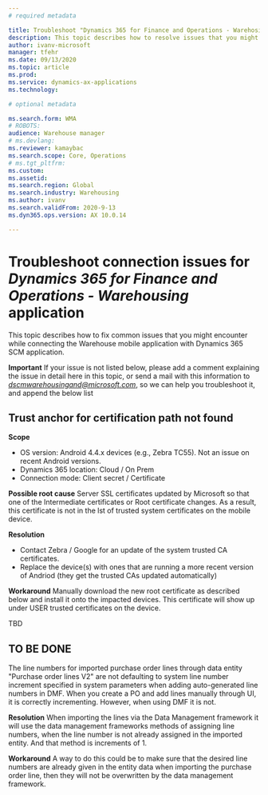 ```yaml
---
# required metadata

title: Troubleshoot "Dynamics 365 for Finance and Operations - Warehosing" mobile app connection issues
description: This topic describes how to resolve issues that you might encounter while trying to configure the warehouse mobile app connection to Dynamics.
author: ivanv-microsoft
manager: tfehr
ms.date: 09/13/2020
ms.topic: article
ms.prod: 
ms.service: dynamics-ax-applications
ms.technology: 

# optional metadata

ms.search.form: WMA
# ROBOTS: 
audience: Warehouse manager
# ms.devlang: 
ms.reviewer: kamaybac
ms.search.scope: Core, Operations
# ms.tgt_pltfrm: 
ms.custom: 
ms.assetid: 
ms.search.region: Global
ms.search.industry: Warehousing
ms.author: ivanv
ms.search.validFrom: 2020-9-13
ms.dyn365.ops.version: AX 10.0.14

---
```

# Troubleshoot connection issues for *Dynamics 365 for Finance and Operations - Warehousing* application

This topic describes how to fix common issues that you might encounter while connecting the Warehouse mobile application with Dynamics 365 SCM application.

**Important**
If your issue is not listed below, please add a comment explaining the issue in detail here in this topic, or send a mail with this information to *dscmwarehousingand@microsoft.com*, so we can help you troubleshoot it, and append the below list

## Trust anchor for certification path not found

**Scope**
- OS version: Android 4.4.x devices (e.g., Zebra TC55). Not an issue on recent Android versions.
- Dynamics 365 location: Cloud / On Prem
- Connection mode: Client secret / Certificate

**Possible root cause**
Server SSL certificates updated by Microsoft so that one of the Intermediate certificates or Root certificate changes.
As a result, this certificate is not in the lst of trusted system certificates on the mobile device.

**Resolution**
- Contact Zebra / Google for an update of the system trusted CA certificates.
- Replace the device(s) with ones that are running a more recent version of Andriod (they get the trusted CAs updated automatically)

**Workaround**
Manually download the new root certificate as described below and install it onto the impacted devices. This certificate will show up under USER trusted certificates on the device.

TBD


## TO BE DONE
The line numbers for imported purchase order lines through data entity "Purchase order lines V2" are not defaulting to system line number increment specified in system parameters when adding auto-generated line numbers in DMF. When you create a PO and add lines manually through UI, it is correctly incrementing. However, when using DMF it is not.

**Resolution**
When importing the lines via the Data Management framework it will use the data management frameworks methods of assigning line numbers, when the line number is not already assigned in the imported entity. And that method is increments of 1.

**Workaround**
A way to do this could be to make sure that the desired line numbers are already given in the entity data when importing the purchase order line, then they will not be overwritten by the data management framework.
